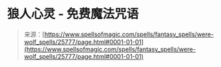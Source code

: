 <!--yml

category: 未分类

date: 2024-06-12 19:12:54

-->

# 狼人心灵 - 免费魔法咒语

> 来源：[https://www.spellsofmagic.com/spells/fantasy_spells/were-wolf_spells/25777/page.html#0001-01-01](https://www.spellsofmagic.com/spells/fantasy_spells/were-wolf_spells/25777/page.html#0001-01-01)
